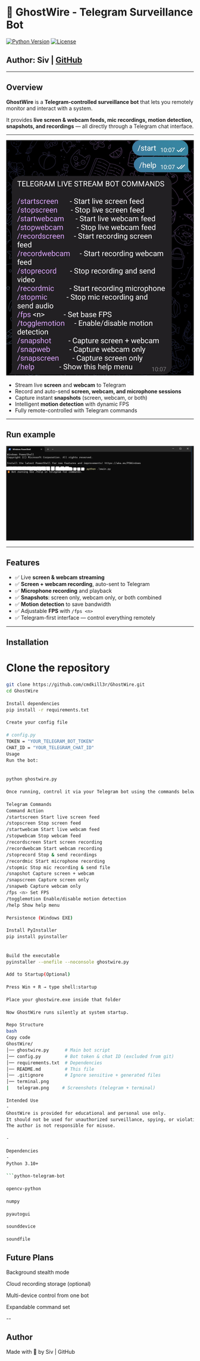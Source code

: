 # 👻 GhostWire - Telegram Surveillance Bot

[![Python Version](https://img.shields.io/badge/python-3.10+-blue.svg)](https://www.python.org/)
[![License](https://img.shields.io/badge/license-MIT-green)](LICENSE)

**Author:** Siv | [GitHub](https://github.com/cmdkill3r)  
--
---

## Overview

**GhostWire** is a **Telegram-controlled surveillance bot** that lets you remotely monitor and interact with a system.  

It provides **live screen & webcam feeds, mic recordings, motion detection, snapshots, and recordings** — all directly through a Telegram chat interface.  

---
![Main Screenshot](tele.jpg) <!-- Telegram control screenshot -->

- Stream live **screen** and **webcam** to Telegram  
- Record and auto-send **screen, webcam, and microphone sessions**  
- Capture instant **snapshots** (screen, webcam, or both)  
- Intelligent **motion detection** with dynamic FPS  
- Fully remote-controlled with Telegram commands  

---
Run example
---

![Terminal Screenshot](term.jpg) <!-- Terminal running screenshot -->

---

## Features

- ✅ Live **screen & webcam streaming**  
- ✅ **Screen + webcam recording**, auto-sent to Telegram  
- ✅ **Microphone recording** and playback  
- ✅ **Snapshots**: screen only, webcam only, or both combined  
- ✅ **Motion detection** to save bandwidth  
- ✅ Adjustable **FPS** with `/fps <n>`  
- ✅ Telegram-first interface — control everything remotely  

---

Installation
-
# Clone the repository
```bash
git clone https://github.com/cmdkill3r/GhostWire.git
cd GhostWire

Install dependencies
pip install -r requirements.txt

Create your config file

# config.py
TOKEN = "YOUR_TELEGRAM_BOT_TOKEN"
CHAT_ID = "YOUR_TELEGRAM_CHAT_ID"
Usage
Run the bot:


python ghostwire.py

Once running, control it via your Telegram bot using the commands below.

Telegram Commands
Command Action
/startscreen Start live screen feed
/stopscreen Stop screen feed
/startwebcam Start live webcam feed
/stopwebcam Stop webcam feed
/recordscreen Start screen recording
/recordwebcam Start webcam recording
/stoprecord Stop & send recordings
/recordmic Start microphone recording
/stopmic Stop mic recording & send file
/snapshot Capture screen + webcam
/snapscreen Capture screen only
/snapweb Capture webcam only
/fps <n> Set FPS
/togglemotion Enable/disable motion detection
/help Show help menu

Persistence (Windows EXE)

Install PyInstaller
pip install pyinstaller


Build the executable
pyinstaller --onefile --noconsole ghostwire.py

Add to Startup(Optional)

Press Win + R → type shell:startup

Place your ghostwire.exe inside that folder

Now GhostWire runs silently at system startup.

Repo Structure
bash
Copy code
GhostWire/
│── ghostwire.py      # Main bot script
│── config.py         # Bot token & chat ID (excluded from git)
│── requirements.txt  # Dependencies
│── README.md         # This file
│── .gitignore        # Ignore sensitive + generated files
│── terminal.png
|   telegram.png     # Screenshots (telegram + terminal)

Intended Use
-
GhostWire is provided for educational and personal use only.
It should not be used for unauthorized surveillance, spying, or violating privacy laws.
The author is not responsible for misuse.

-

Dependencies
-
Python 3.10+

```python-telegram-bot

opencv-python

numpy

pyautogui

sounddevice

soundfile
```

Future Plans
--
Background stealth mode

Cloud recording storage (optional)

Multi-device control from one bot

Expandable command set

--

Author
---
Made with 🖤 by Siv | GitHub
